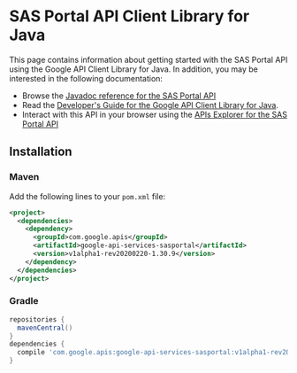 # SAS Portal API Client Library for Java



This page contains information about getting started with the SAS Portal API
using the Google API Client Library for Java. In addition, you may be interested
in the following documentation:

* Browse the [Javadoc reference for the SAS Portal API][javadoc]
* Read the [Developer's Guide for the Google API Client Library for Java][google-api-client].
* Interact with this API in your browser using the [APIs Explorer for the SAS Portal API][api-explorer]

## Installation

### Maven

Add the following lines to your `pom.xml` file:

```xml
<project>
  <dependencies>
    <dependency>
      <groupId>com.google.apis</groupId>
      <artifactId>google-api-services-sasportal</artifactId>
      <version>v1alpha1-rev20200220-1.30.9</version>
    </dependency>
  </dependencies>
</project>
```

### Gradle

```gradle
repositories {
  mavenCentral()
}
dependencies {
  compile 'com.google.apis:google-api-services-sasportal:v1alpha1-rev20200220-1.30.9'
}
```

[javadoc]: https://googleapis.dev/java/google-api-services-sasportal/latest/index.html
[google-api-client]: https://github.com/googleapis/google-api-java-client/
[api-explorer]: https://developers.google.com/apis-explorer/#p/sasportal/v1/
